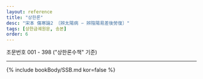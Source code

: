 ```yaml
---
layout: reference
title: "상한론"
desc: "宋本 傷寒論2 〔辨太陽病 ∽ 辨陰陽易差後勞復〕"
tags: [상한금궤원문, 송본]
order: 6
---
```


조문번호 001 - 398 ("상한론수책" 기준)

***

{% include bookBody/SSB.md kor=false %}
